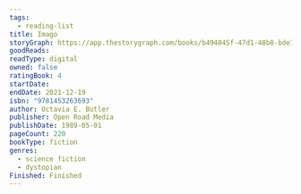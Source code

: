 ```yaml
---
tags:
  - reading-list
title: Imago
storyGraph: https://app.thestorygraph.com/books/b494045f-47d1-48b8-bde7-70b739313bff
goodReads:
readType: digital
owned: false
ratingBook: 4
startDate:
endDate: 2021-12-19
isbn: "9781453263693"
author: Octavia E. Butler
publisher: Open Road Media
publishDate: 1989-05-01
pageCount: 220
bookType: fiction
genres:
  - science fiction
  - dystopian
Finished: Finished
---
```

